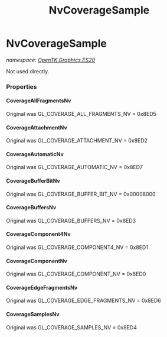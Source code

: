 ﻿---
title: NvCoverageSample
---

# NvCoverageSample
_namespace: [OpenTK.Graphics.ES20](N-OpenTK.Graphics.ES20.html)_

Not used directly.



### Properties

#### CoverageAllFragmentsNv
Original was GL_COVERAGE_ALL_FRAGMENTS_NV = 0x8ED5
#### CoverageAttachmentNv
Original was GL_COVERAGE_ATTACHMENT_NV = 0x8ED2
#### CoverageAutomaticNv
Original was GL_COVERAGE_AUTOMATIC_NV = 0x8ED7
#### CoverageBufferBitNv
Original was GL_COVERAGE_BUFFER_BIT_NV = 0x00008000
#### CoverageBuffersNv
Original was GL_COVERAGE_BUFFERS_NV = 0x8ED3
#### CoverageComponent4Nv
Original was GL_COVERAGE_COMPONENT4_NV = 0x8ED1
#### CoverageComponentNv
Original was GL_COVERAGE_COMPONENT_NV = 0x8ED0
#### CoverageEdgeFragmentsNv
Original was GL_COVERAGE_EDGE_FRAGMENTS_NV = 0x8ED6
#### CoverageSamplesNv
Original was GL_COVERAGE_SAMPLES_NV = 0x8ED4

